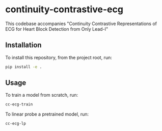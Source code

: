 # continuity-contrastive-ecg

This codebase accompanies "Continuity Contrastive Representations of ECG for Heart Block Detection from Only Lead-I"

## Installation

To install this repository, from the project root, run:

```bash
pip install -e .
```

## Usage

To train a model from scratch, run:

```bash
cc-ecg-train
```

To linear probe a pretrained model, run:

```bash
cc-ecg-lp
```
